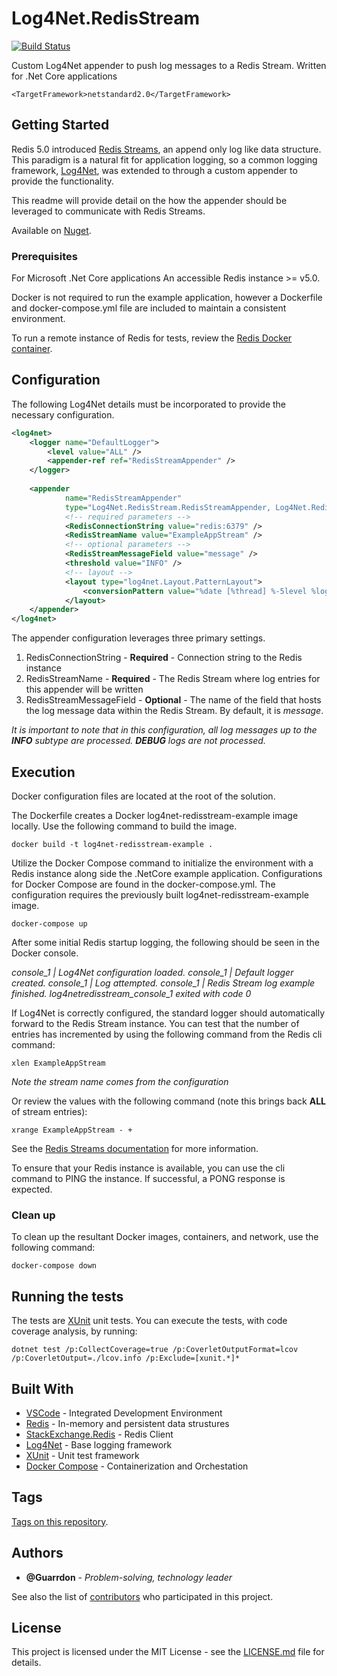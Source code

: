 # Log4Net.RedisStream

[![Build Status](https://dev.azure.com/mattlyons/mattlyons/_apis/build/status/Guarrdon.Log4Net.RedisStream?branchName=master)](https://dev.azure.com/mattlyons/mattlyons/_build/latest?definitionId=1&branchName=master)

Custom Log4Net appender to push log messages to a Redis Stream.
Written for .Net Core applications 

```
<TargetFramework>netstandard2.0</TargetFramework>
```

## Getting Started

Redis 5.0 introduced [Redis Streams](https://redis.io/topics/streams-intro), an append only log like data structure.  This paradigm is a natural fit for application logging, so a common logging framework, [Log4Net](https://logging.apache.org/log4net/), was extended to through a custom appender to provide the functionality.

This readme will provide detail on the how the appender should be leveraged to communicate with Redis Streams.

Available on [Nuget](https://www.nuget.org/packages/Log4Net.RedisStream/).

### Prerequisites

For Microsoft .Net Core applications
An accessible Redis instance >= v5.0.

Docker is not required to run the example application, however a Dockerfile and docker-compose.yml file are included to maintain a consistent environment.

To run a remote instance of Redis for tests, review the [Redis Docker container](https://hub.docker.com/_/redis).    


## Configuration

The following Log4Net details must be incorporated to provide the necessary configuration.

```xml
<log4net>
    <logger name="DefaultLogger">
        <level value="ALL" />    
        <appender-ref ref="RedisStreamAppender" />
    </logger>
    
    <appender
            name="RedisStreamAppender"
            type="Log4Net.RedisStream.RedisStreamAppender, Log4Net.RedisStream">
            <!-- required parameters -->
            <RedisConnectionString value="redis:6379" />
            <RedisStreamName value="ExampleAppStream" />
            <!-- optional parameters -->
            <RedisStreamMessageField value="message" />
            <threshold value="INFO" />
            <!-- layout -->
            <layout type="log4net.Layout.PatternLayout">
                <conversionPattern value="%date [%thread] %-5level %logger [%property{NDC}] - %message%newline" />
            </layout>
    </appender>
</log4net>
```

The appender configuration leverages three primary settings.
1. RedisConnectionString - **Required** - Connection string to the Redis instance
1. RedisStreamName - **Required** - The Redis Stream where log entries for this appender will be written
1. RedisStreamMessageField - **Optional** - The name of the field that hosts the log message data within the Redis Stream.  By default, it is *message*.

*It is important to note that in this configuration, all log messages up to the **INFO** subtype are processed.  **DEBUG** logs are not processed.* 


## Execution

Docker configuration files are located at the root of the solution.

The Dockerfile creates a Docker log4net-redisstream-example image locally.  Use the following command to build the image.

```
docker build -t log4net-redisstream-example .
```

Utilize the Docker Compose command to initialize the environment with a Redis instance along side the .NetCore example application.  Configurations for Docker Compose are found in the docker-compose.yml.  The configuration requires the previously built log4net-redisstream-example image.

```
docker-compose up
```

After some initial Redis startup logging, the following should be seen in the Docker console.

*console_1  | Log4Net configuration loaded.*
*console_1  | Default logger created.*
*console_1  | Log attempted.*
*console_1  | Redis Stream log example finished.*
*log4netredisstream_console_1 exited with code 0*

If Log4Net is correctly configured, the standard logger should automatically forward to the Redis Stream instance.
You can test that the number of entries has incremented by using the following command from the Redis cli command:

```
xlen ExampleAppStream
```
*Note the stream name comes from the configuration*

Or review the values with the following command (note this brings back **ALL** of stream entries):

```
xrange ExampleAppStream - +
```

See the [Redis Streams documentation](https://redis.io/topics/streams-intro) for more information.

To ensure that your Redis instance is available, you can use the cli command to PING the instance.  If successful, a PONG response is expected.


### Clean up

To clean up the resultant Docker images, containers, and network, use the following command: 

```
docker-compose down
```


## Running the tests

The tests are [XUnit](https://xunit.github.io/) unit tests.
You can execute the tests, with code coverage analysis, by running:

```
dotnet test /p:CollectCoverage=true /p:CoverletOutputFormat=lcov /p:CoverletOutput=./lcov.info /p:Exclude=[xunit.*]*
```


## Built With

* [VSCode](https://code.visualstudio.com/) - Integrated Development Environment
* [Redis](https://redis.io/) - In-memory and persistent data strustures
* [StackExchange.Redis](https://github.com/StackExchange/StackExchange.Redis) - Redis Client
* [Log4Net](https://logging.apache.org/log4net/) - Base logging framework
* [XUnit](https://xunit.github.io/) - Unit test framework
* [Docker Compose](https://docs.docker.com/compose/) - Containerization and Orchestation

## Tags

[Tags on this repository](https://github.com/guarrdon/log4netredisstream/tags). 

## Authors

* **@Guarrdon** - *Problem-solving, technology leader*

See also the list of [contributors](https://github.com/guarrdon/log4netredisstream/contributors) who participated in this project.

## License

This project is licensed under the MIT License - see the [LICENSE.md](LICENSE.md) file for details.
